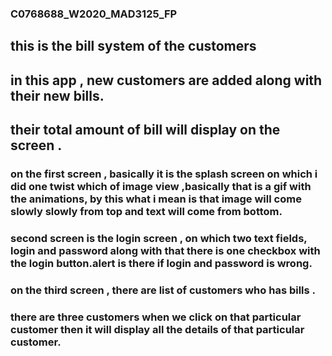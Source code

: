 ### C0768688_W2020_MAD3125_FP

## this is the bill system of the customers

## in this app , new customers are added along with their new bills.

## their total amount of bill will display on the screen .

### on the first screen , basically it is the splash screen on which i did one twist which of image view  ,basically that is a gif with the animations,  by this what i mean is that image will come slowly slowly from top and text will come from bottom.

### second screen is the login screen , on which two  text fields, login and password along with that there is one checkbox with the login button.alert is there if login and password is wrong.

###  on the third screen , there are list of customers who has bills .
### there   are three customers when we click on that particular customer then it will display all the details of that particular customer.
